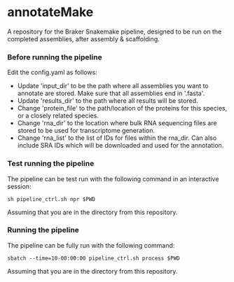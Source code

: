 # annotateMake
A repository for the Braker Snakemake pipeline, designed to be run on the completed assemblies, after assembly & scaffolding.


### Before running the pipeline
Edit the config.yaml as follows:

 * Update 'input_dir' to be the path where all assemblies you want to annotate are stored. Make sure that all assemblies end in '.fasta'.
 * Update 'results_dir' to the path where all results will be stored.
 * Change 'protein_file' to the path/location of the proteins for this species, or a closely related species.
 * Change 'rna_dir' to the location where bulk RNA sequencing files are stored to be used for transcriptome generation.
 * Change 'rna_list' to the list of IDs for files within the rna_dir. Can also include SRA IDs which will be downloaded and used for the annotation.

### Test running the pipeline

The pipeline can be test run with the following command in an interactive session:

```sh pipeline_ctrl.sh npr $PWD```

Assuming that you are in the directory from this repository.

### Running the pipeline

The pipeline can be fully run with the following command:

```sbatch --time=10-00:00:00 pipeline_ctrl.sh process $PWD```

Assuming that you are in the directory from this repository.
